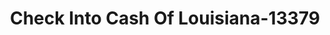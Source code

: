 ---
f_zip-code: 70433
f_state-code: LA
title: Check Into Cash Of Louisiana-13379
f_phone: 985-893-6938
f_city-only: Covington
f_address: 301 N Highway 190 Ste B5 Covington
f_location-unique-id: '13379'
slug: check-into-cash-of-louisiana-13379
updated-on: '2024-05-30T13:46:58.046Z'
created-on: '2024-05-30T13:36:59.803Z'
published-on: '2024-05-30T13:54:32.469Z'
f_city-state: cms/city/covington-la.md
f_company: cms/company/check-into-cash-of-louisiana.md
f_state: cms/state/louisiana.md
layout: '[payday-loan].html'
tags: payday-loan
---
